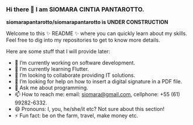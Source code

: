 ### Hi there 👋 I am SIOMARA CINTIA PANTAROTTO.


**siomarapantarotto/siomarapantarotto is UNDER CONSTRUCTION** 

Welcome to this ✨ README ✨ where you can quickly learn about my skills. Feel free to dig into my repositories to get to know more details.

Here are some stuff that I will provide later:

- 🔭 I’m currently working on software development.
- 🌱 I’m currently learning Flutter.
- 👯 I’m looking to collaborate providing IT solutions.
- 🤔 I’m looking for help on how to insert a digital signature in a PDF file.
- 💬 Ask me about programming.
- 📫 How to reach me: email: siomara@gmail.com, cellphone: +55 (61) 99282-6332.
- 😄 Pronouns: I, you, he/she/it etc? Not sure about this section! 
- ⚡ Fun fact: be on the farm, travel, make money etc.


